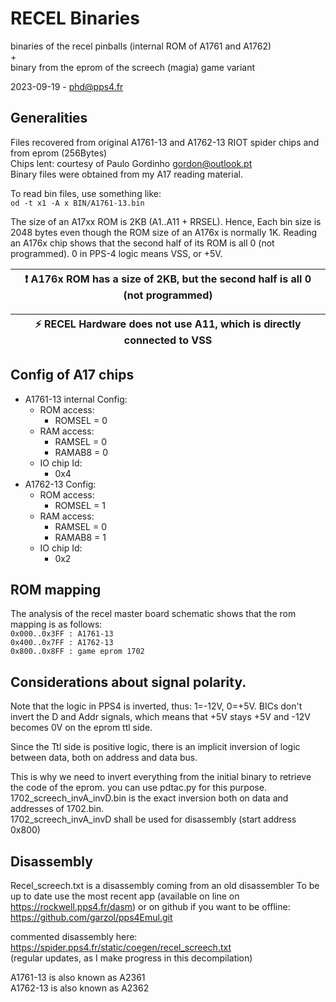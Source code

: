 # RECEL Binaries
binaries of the recel pinballs (internal ROM of A1761 and A1762)  
+  
binary from the eprom of the screech (magia) game variant  




2023-09-19 - phd@pps4.fr

## Generalities  
Files recovered from original A1761-13 and A1762-13 RIOT spider chips and from eprom (256Bytes)  
Chips lent: courtesy of Paulo Gordinho <gordon@outlook.pt>  
Binary files were obtained from my A17 reading material. 

To read bin files, use something like:  
`od -t x1 -A x BIN/A1761-13.bin`

The size of an A17xx ROM is 2KB (A1..A11 + RRSEL). Hence, Each bin size is 2048 bytes even though the ROM size of an A176x is normally 1K. Reading an A176x chip shows that the second half of its ROM is all 0 (not programmed). 0 in PPS-4 logic means VSS, or +5V. 

| :exclamation:  A176x ROM has a size of 2KB, but  the second half is all 0 (not programmed) | 
|-----------------------------------------|  
  


| :zap:    RECEL Hardware does not use A11, which is directly connected to VSS                  |
|-----------------------------------------|  





## Config of A17 chips  
- A1761-13 internal Config:  
  - ROM access:  
    - ROMSEL = 0  
  - RAM access:       
    - RAMSEL = 0  
    - RAMAB8 = 0      
  - IO chip Id:   
    - 0x4  
- A1762-13 Config:  
  - ROM access:  
    - ROMSEL = 1  
  - RAM access:    
    - RAMSEL = 0  
    - RAMAB8 = 1  
  - IO chip Id:  
    - 0x2

## ROM mapping  
The analysis of the recel master board schematic shows that the rom mapping is as follows:   
`0x000..0x3FF : A1761-13`   
`0x400..0x7FF : A1762-13`   
`0x800..0x8FF : game eprom 1702`   

## Considerations about signal polarity.
Note that the logic in PPS4 is inverted, thus: 1=-12V, 0=+5V.
BICs don't invert the D and Addr signals, which means that +5V stays +5V and -12V becomes 0V on the eprom ttl side.

Since the Ttl side is positive logic, there is an implicit inversion of logic between data, both on address and data bus.

This is why we need to invert everything from the initial binary to retrieve the code of the eprom.
you can use pdtac.py for this purpose.
1702_screech_invA_invD.bin is the exact inversion both on data and addresses of 1702.bin.  
1702_screech_invA_invD shall be used for disassembly (start address 0x800)

## Disassembly  
Recel_screech.txt is a disassembly coming from an old disassembler
To be up to date use the most recent app (available on line on https://rockwell.pps4.fr/dasm) or on github if you want to be offline:
https://github.com/garzol/pps4Emul.git   

commented disassembly here:   
https://spider.pps4.fr/static/coegen/recel_screech.txt  
(regular updates, as I make progress in this decompilation)  


A1761-13 is also known as A2361  
A1762-13 is also known as A2362
